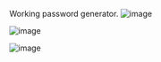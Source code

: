 Working password generator.
![image](https://user-images.githubusercontent.com/108416911/176778579-59b5a5c1-5f44-4720-ab6f-7c06a8d10ed2.png)

![image](https://user-images.githubusercontent.com/108416911/176778613-54ed292c-c86e-4bb2-8269-36524a2f7b23.png)


![image](https://user-images.githubusercontent.com/108416911/176778654-c9c8c53b-61ad-4b2d-903e-1c46a2061cca.png)
